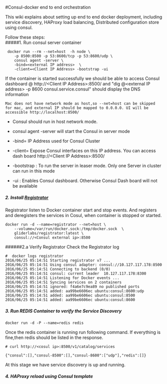 #Consul-docker end to end orchestration 

This wiki explains about setting up end to end docker deployment, including service discovery, HAProxy load balancing, Distributed configuration store using consul.

Follow these steps:      
#####1. Run  consul server container
```
 docker run --rm --net=host  -h node \
 	-p 8500:8500 -p 53:8600/tcp -p 53:8600/udp \
  	consul agent -server \
  	-bind=<external IP address>  \
  	-client=<Client IP Address> -bootstrap -ui
```
If the container is started successfully we should be able to access Consul dashboard @ http://\<Client IP Address\>:8500/ and "dig @\<external IP address\> -p 8600 consul.service.consul" should display the DNS information
```
Mac does not have network mode as host,so --net=host can be skipped for mac, and external IP should be mapped to 0.0.0.0. UI will be accessible http://localhost:8500/
```
+ Consul should run in host network mode.     
+ consul agent -server will start the Consul in server mode       
+ -bind=<External IP address> IP Address used for Consul Cluster     
+ -client=<Client IP Address> Expose Consul interfaces on this IP address. You can access dash board http://\<Client IP Address\>:8500/  
  
+ -bootstrap : To run the server in leaser mode. Only one Server in cluster can run in this mode   
+ -ui : Enables Consul dashboard. Otherwise Consul Dash board will not be available   

##### 2. Install [Registrator](http://gliderlabs.com/registrator/latest/user/quickstart/)      
Registrator listen to Docker container start and stop events. And registers and deregisters the services in Cosul, when container is stopped or started.
```
docker run -d --name=registrator --net=host \
	--volume=/var/run/docker.sock:/tmp/docker.sock  \
	gliderlabs/registrator:latest \
	consul://<Consul external ip>:8500
```
######2.a Verify Registrator
  Check the Registrator log
```
#  docker logs registrator
2016/06/25 05:14:51 Starting registrator v7 ...
2016/06/25 05:14:51 Using consul adapter: consul://10.127.117.178:8500
2016/06/25 05:14:51 Connecting to backend (0/0)
2016/06/25 05:14:51 consul: current leader  10.127.117.178:8300
2016/06/25 05:14:51 Listening for Docker events ...
2016/06/25 05:14:51 Syncing services on 2 containers
2016/06/25 05:14:51 ignored: f4a6e7c9ea89 no published ports
2016/06/25 05:14:51 added: aa99be6606ec ubuntu:consul:8600:udp
2016/06/25 05:14:51 added: aa99be6606ec ubuntu:consul:8500
2016/06/25 05:14:51 added: aa99be6606ec ubuntu:consul:8600

```

##### 3. Run REDIS Container to verify the Service Discovery
```
docker run -d -P --name=redis redis
```

Once the redis container is running run following command. If everything is fine,then redis should be listed in the response.

```
# curl http://<cosul ip>:8500/v1/catalog/services

{"consul":[],"consul-8500":[],"consul-8600":["udp"],"redis":[]}
```
At this stage we have service discovery is up and running. 

##### 4. HAProxy reload using Consul template





